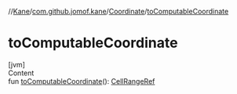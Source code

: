 //[Kane](../../index.md)/[com.github.jomof.kane](../index.md)/[Coordinate](index.md)/[toComputableCoordinate](to-computable-coordinate.md)



# toComputableCoordinate  
[jvm]  
Content  
fun [toComputableCoordinate](to-computable-coordinate.md)(): [CellRangeRef](../-cell-range-ref/index.md)  



